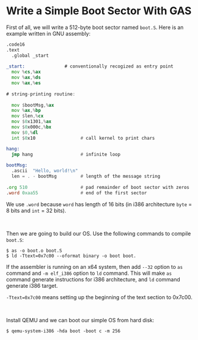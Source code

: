 # Write a Simple Boot Sector With GAS #

First of all, we will write a 512-byte boot sector named `boot.S`. Here is an example written in GNU assembly:

```asm
.code16
.text
  .global _start
  
_start:               # conventionally recogized as entry point
  mov %cs,%ax
  mov %ax,%ds
  mov %ax,%es
  
# string-printing routine:
                      
  mov $bootMsg,%ax
  mov %ax,%bp
  mov $len,%cx
  mov $0x1301,%ax
  mov $0x000c,%bx
  mov $0,%dl
  int $0x10                 # call kernel to print chars

hang:
  jmp hang                  # infinite loop
  
bootMsg: 
  .ascii  "Hello, world!\n"
  len = . - bootMsg         # length of the message string
  
.org 510                    # pad remainder of boot sector with zeros
.word 0xaa55                # end of the first sector
```

We use `.word` because `word` has length of 16 bits (in i386 architecture `byte` = 8 bits and `int` = 32 bits). 

&nbsp;

Then we are going to build our OS. Use the following commands to compile `boot.S`:

```console
$ as -o boot.o boot.S 
$ ld -Ttext=0x7c00 --oformat binary -o boot boot.
```

If the assembler is running on an x64 system, then add `--32` option to `as` command and `-m elf_i386` option to `ld` command. This will make `as` command generate instructions for i386 architecture, and `ld` command generate i386 target.

`-Ttext=0x7c00` means setting up the beginning of the text section to 0x7c00.

&nbsp;

Install QEMU and we can boot our simple OS from hard disk:

```console
$ qemu-system-i386 -hda boot -boot c -m 256
```
